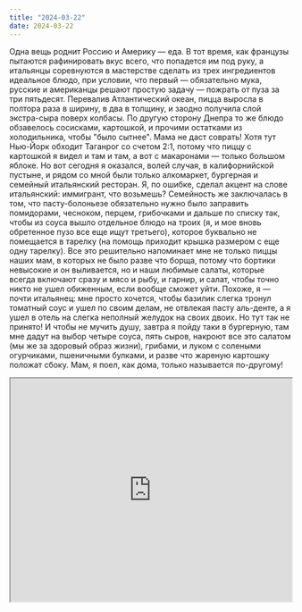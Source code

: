 ```yaml
---
title: "2024-03-22"
date: 2024-03-22
---
```

Одна вещь роднит Россию и Америку — еда. В тот время, как французы пытаются рафинировать вкус всего, что попадется им под руку, а итальянцы соревнуются в мастерстве сделать из трех ингредиентов идеальное блюдо, при условии, что первый — обязательно мука, русские и американцы решают простую задачу — пожрать от пуза за три пятьдесят.
Перевалив Атлантический океан, пицца выросла в полтора раза в ширину, в два в толщину, и заодно получила слой экстра-сыра поверх колбасы. По другую сторону Днепра то же блюдо обзавелось сосисками, картошкой, и прочими остатками из холодильника, чтобы "было сытнее". Мама не даст соврать! Хотя тут Нью-Йорк обходит Таганрог со счетом 2:1, потому что пиццу с картошкой я видел и там и там, а вот с макаронами — только большом яблоке.
Но вот сегодня я оказался, волей случая, в калифорнийской пустыне, и рядом со мной были только алкомаркет, бургерная и семейный итальянский ресторан. Я, по ошибке, сделал акцент на слове итальянский: иммигрант, что возьмешь? Семейность же заключалась в том, что пасту-болоньезе обязательно нужно было заправить помидорами, чесноком, перцем, грибочками и дальше по списку так, чтобы из соуса вышло отдельное блюдо на троих (я, и мое вновь обретенное пузо все еще ищут третьего), которое буквально не помещается в тарелку (на помощь приходит крышка размером с еще одну тарелку). Все это решительно напоминает мне не только пиццы наших мам, в которых не было разве что борща, потому что бортики невысокие и он выливается, но и наши любимые салаты, которые всегда включают сразу и мясо и рыбу, и гарнир, и салат, чтобы точно никто не ушел обиженным, если вообще сможет уйти.
Похоже, я — почти итальянец: мне просто хочется, чтобы базилик слегка тронул томатный соус и ушел по своим делам, не отвлекая пасту аль-денте, а я ушел в отель на слегка неполный желудок на своих двоих. Но тут так не принято! И чтобы не мучить душу, завтра я пойду таки в бургерную, там мне дадут на выбор четыре соуса, пять сыров, накроют все это салатом (мы же за здоровый образ жизни), грибами, и луком с солеными огурчиками, пшеничными булками, и разве что жареную картошку положат сбоку.
Мам, я поел, как дома, только называется по-другому!

<iframe src="https://www.youtube.com/embed/NF4azs25kUw?feature=oembed" width="100%" height="400"></iframe>
